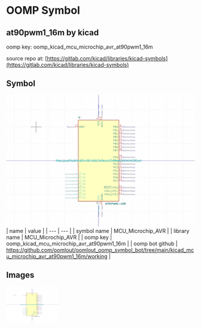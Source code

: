 # OOMP Symbol  
## at90pwm1_16m  by kicad  
  
oomp key: oomp_kicad_mcu_microchip_avr_at90pwm1_16m  
  
source repo at: [https://gitlab.com/kicad/libraries/kicad-symbols](https://gitlab.com/kicad/libraries/kicad-symbols)  
## Symbol  
  
[![working.png](working_600.png)](working.png)  
| name | value | 
| --- | --- | 
| symbol name | MCU_Microchip_AVR | 
| library name | MCU_Microchip_AVR | 
| oomp key | oomp_kicad_mcu_microchip_avr_at90pwm1_16m | 
| oomp bot github | https://github.com/oomlout/oomlout_oomp_symbol_bot/tree/main/kicad_mcu_microchip_avr_at90pwm1_16m/working | 
## Images  
  
[![working.png](working_140.png)](working.png)  
